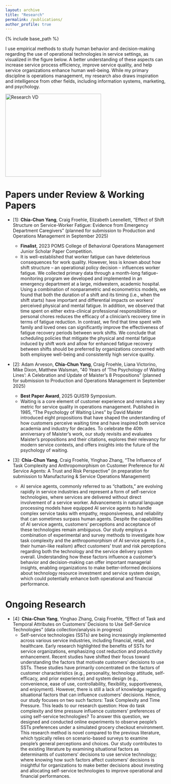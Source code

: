 ```yaml
---
layout: archive
title: "Research"
permalink: /publications/
author_profile: true
---
```


{% include base_path %}

I use empirical methods to study human behavior and decision-making regarding the use of operational technologies in service settings, as visualized in the figure below. A better understanding of these aspects can increase service process efficiency, improve service quality, and help service organizations enhance human well-being. While my primary discipline is operations management, my research also draws inspiration and intelligence from other fields, including information systems, marketing, and psychology.

<img src="https://yangccuc.github.io/images/Research VD.jpg" alt="Research VD" class="about-image" style="width:300px;height:260px;">

# **Papers under Review & Working Papers**
* [1]: **Chia-Chun Yang**, Craig Froehle, Elizabeth Leenellett, “Effect of Shift Structure on Service-Worker Fatigue: Evidence from Emergency Department Caregivers” (planned for submission to Production and Operations Management in September 2025)
  * **Finalist**, 2023 POMS College of Behavioral Operations Management Junior Scholar Paper Competition.
  * It is well-established that worker fatigue can have deleterious consequences for work quality. However, less is known about how shift structure – an operational policy decision – influences worker fatigue. We collected primary data through a month-long fatigue-monitoring program we developed and implemented in an emergency department at a large, midwestern, academic hospital. Using a combination of nonparametric and econometrics models, we found that both the duration of a shift and its timing (i.e., when the shift starts) have important and differential impacts on workers’ perceived physical and mental fatigue. In addition, we observed that time spent on either extra-clinical professional responsibilities or personal chores reduces the efficacy of a clinician’s recovery time in terms of fatigue reduction. In contrast, we find that time spent with family and loved ones can significantly improve the effectiveness of fatigue recovery periods between work shifts. We conclude that scheduling policies that mitigate the physical and mental fatigue induced by shift work and allow for enhanced fatigue recovery between shifts should be preferred by organizations concerned with both employee well-being and consistently high service quality.

* [2]: Adam Arveson, **Chia-Chun Yang**, Craig Froehle, Liana Victorino, Mike Dixon, Matthew Walsman, “40 Years of ‘The Psychology of Waiting Lines’: A Celebration and Update of Maister’s 8 Propositions” (planned for submission to Production and Operations Management in September 2025)
  * **Best Paper Award**, 2025 QUIS19 Symposium.
  * Waiting is a core element of customer experience and remains a key metric for service quality in operations management. Published in 1985, “The Psychology of Waiting Lines” by David Maister introduced eight propositions that have shaped the understanding of how customers perceive waiting time and have inspired both service academia and industry for decades. To celebrate the 40th anniversary of Maister’s work, our study revisits and evaluates Maister’s propositions and their citations, explores their relevancy for modern service contexts, and offers insights into the future of the psychology of waiting.

* [3]: **Chia-Chun Yang**, Craig Froehle, Yinghao Zhang, “The Influence of Task Complexity and Anthropomorphism on Customer Preference for AI Service Agents: A Trust and Risk Perspective” (in preparation for submission to Manufacturing & Service Operations Management)
  * AI service agents, commonly referred to as “chatbots,” are evolving rapidly in service industries and represent a form of self-service technologies, where services are delivered without direct involvement of a service worker. Advancements in natural language processing models have equipped AI service agents to handle complex service tasks with empathy, responsiveness, and reliability that can sometimes surpass human agents. Despite the capabilities of AI service agents, customers’ perceptions and acceptance of these technologies remain ambiguous. Our study employs a combination of experimental and survey methods to investigate how task complexity and the anthropomorphism of AI service agents (i.e., their human-like realism) affect customers’ trust and risk perceptions regarding both the technology and the service delivery system overall. Understanding how these factors influence a customer’s behavior and decision-making can offer important managerial insights, enabling organizations to make better-informed decisions about technology resource investment and service system design, which could potentially enhance both operational and financial performance.
  
# **Ongoing Research**
* [4]: **Chia-Chun Yang**, Yinghao Zhang, Craig Froehle, “Effect of Task and Temporal Attributes on Customers’ Decisions to Use Self-Service Technologies” (data collection/analysis in progress)
  * Self-service technologies (SSTs) are being increasingly implemented across various service industries, including financial, retail, and healthcare. Early research highlighted the benefits of SSTs for service organizations, emphasizing cost reduction and productivity enhancement. Recent studies have shifted their focus toward understanding the factors that motivate customers’ decisions to use SSTs. These studies have primarily concentrated on the factors of customer characteristics (e.g., personality, technology attitude, self-efficacy, and prior experience) and system design (e.g., convenience, ease of use, controllability, flexibility, supportiveness, and enjoyment). However, there is still a lack of knowledge regarding situational factors that can influence customers’ decisions. Hence, our study focuses on two such factors: Task Complexity and Time Pressure. This leads to our research question: How do task complexity and time pressure influence customers’ preferences of using self-service technologies? To answer this question, we designed and conducted online experiments to observe people’s SSTs preferences under a simulated grocery checkout environment. This research method is novel compared to the previous literature, which typically relies on scenario-based surveys to examine people’s general perceptions and choices. Our study contributes to the existing literature by examining situational factors as determinants of customers’ decisions to use service technology; where knowing how such factors affect customers’ decisions is insightful for organizations to make better decisions about investing and allocating self-service technologies to improve operational and financial performances.  
 




